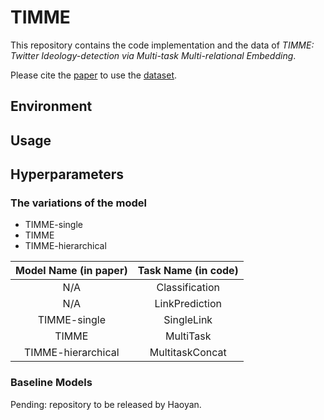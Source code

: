 # TIMME

This repository contains the code implementation and the data of *TIMME: Twitter Ideology-detection via Multi-task Multi-relational Embedding*.

Please cite the [paper](./TIMME_for_KDD2020_cameraready.pdf) to use the [dataset](./data/).

## Environment


## Usage

## Hyperparameters

### The variations of the model

- TIMME-single
- TIMME
- TIMME-hierarchical

| Model Name (in paper) | Task Name (in code) |
|:---------------------:| :-----------------: |
| N/A                   | Classification      |
| N/A                   | LinkPrediction      |
| TIMME-single          | SingleLink          |
| TIMME                 | MultiTask           |
| TIMME-hierarchical    | MultitaskConcat     |



### Baseline Models

Pending: repository to be released by Haoyan.